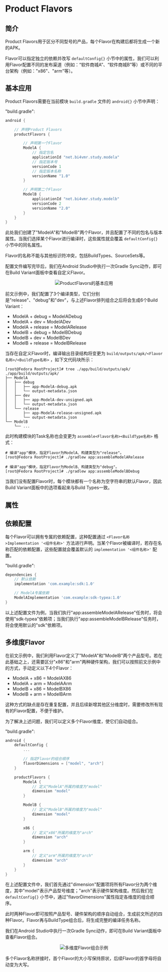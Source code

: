 # Product Flavors
## 简介
Product Flavors用于区分不同型号的产品，每个Flavor在构建后都将生成一个新的APK。

Flavor可以指定独立的依赖并改写 `defaultConfig{}` 小节中的属性，我们可以利用Flavor配置不同的发布渠道（例如：“软件商城A”、“软件商城B”等）或不同的平台架构（例如："x86"、"arm"等）。

## 基本应用
Product Flavors需要在当前模块 `build.gradle` 文件的 `android{}` 小节中声明：

"build.gradle":

```groovy
android {

    // 声明Product Flavors
    productFlavors {

        // 声明第一个Flavor
        ModelA {
            // 指定包名
            applicationId "net.bi4vmr.study.modela"
            // 指定版本号
            versionCode 1
            // 指定版本名称
            versionName "1.0"
        }

        // 声明第二个Flavor
        ModelB {
            applicationId "net.bi4vmr.study.modelb"
            versionCode 2
            versionName "2.0"
        }
    }
}
```

此处我们创建了"ModelA"和"ModelB"两个Flavor，并且配置了不同的包名与版本属性。当我们选择某个Flavor进行编译时，这些属性就会覆盖 `defaultConfig{}` 小节中的同名属性。

Flavor的名称不能与其他标识符冲突，包括BuildTypes、SourceSets等。

配置文件编写完毕后，我们在Android Studio中执行一次Gradle Sync动作，即可在Build Variant面板中查看自定义Flavor。

<div align="center">

![ProductFlavors的基本应用](./Assets-进阶用法/ProductFlavors-ProductFlavors的基本应用.jpg)

</div>

前文示例中，我们配置了3个编译类型，它们分别是"release"、"debug"和"dev"，与上述Flavor排列组合之后将会生成6个Build Variant：

- ModelA + debug = ModelADebug
- ModelA + dev = ModelADev
- ModelA + release = ModelARelease
- ModelB + debug = ModelBDebug
- ModelB + dev = ModelBDev
- ModelB + release = ModelBRelease

当存在自定义Flavor时，编译输出目录结构将变更为 `build/outputs/apk/<Flavor名称>/<BuildType名称>` ，如下文代码块所示：

```text
[root@Fedora RootProject]# tree ./app/build/outputs/apk/
./app/build/outputs/apk/
├── ModelA
│   ├── debug
│   │   ├── app-ModelA-debug.apk
│   │   └── output-metadata.json
│   ├── dev
│   │   ├── app-ModelA-dev-unsigned.apk
│   │   └── output-metadata.json
│   └── release
│       ├── app-ModelA-release-unsigned.apk
│       └── output-metadata.json
└── ModelB
    └── ...
```

此时构建模块的Task名称也会变更为 `assemble<Flavor名称><BuildType名称>` 格式：

```text
# 编译"app"模块，指定Flavor为ModelA、构建类型为"release"。
[root@Fedora RootProject]# ./gradlew app:assembleModelARelease

# 编译"app"模块，指定Flavor为ModelB、构建类型为"debug"。
[root@Fedora RootProject]# ./gradlew app:assembleModelBDebug
```

当我们没有配置Flavor时，每个模块都有一个名称为空字符串的默认Flavor，因此Build Variant面板中的选项看起来与Build Types一致。

## 属性
<!-- TODO -->

## 依赖配置
每个Flavor可以拥有专属的依赖配置，这种配置通过 `<Flavor名称>Implementation '<组件名称>'` 方法进行声明。当某个Flavor被编译时，若存在名称匹配的依赖配置，这些配置就会覆盖默认的 `implementation '<组件名称>'` 配置。

"build.gradle":

```groovy
dependencies {
    // 默认依赖
    implementation 'com.example:sdk:1.0'

    // ModelA专属依赖
    ModelAImplementation 'com.example:sdk-typea:1.0'
}
```

以上述配置文件为例，当我们执行"app:assembleModelARelease"任务时，将会使用"sdk-typea"依赖项；当我们执行"app:assembleModelBRelease"任务时，将会使用默认的"sdk"依赖项。

## 多维度Flavor
在前文示例中，我们利用Flavor定义了"ModelA"和"ModelB"两个产品型号。若在此基础之上，还需要区分"x86"和"arm"两种硬件架构，我们可以按照前文示例中的方式，手动定义以下4个Flavor：

- ModelA + x86 = ModelAX86
- ModelA + arm = ModelAArm
- ModelB + x86 = ModelBX86
- ModelB + arm = ModelBArm

这种方式的缺点是存在重复配置，并且后续新增其他区分维度时，需要修改所有现有的Flavor配置，不便于维护。

为了解决上述问题，我们可以定义多个Flavor维度，使它们自动组合。

"build.gradle":

```groovy
android {
    defaultConfig {
        ...

        // 指定Flavor的组合顺序
        flavorDimensions = ["model", "arch"]
    }

    productFlavors {
        ModelA {
            // 定义"ModelA"所属的维度为"model"
            dimension "model"
        }

        ModelB {
            // 定义"ModelB"所属的维度为"model"
            dimension "model"
        }

        x86 {
            // 定义"x86"所属的维度为"arch"
            dimension "arch"
        }

        arm {
            // 定义"arm"所属的维度为"arch"
            dimension "arch"
        }
    }
}
```

在上述配置文件中，我们首先通过"dimension"配置项将所有Flavor分为两个维度，其中"model"表示产品型号维度；"arch"表示硬件架构维度。然后我们在 `defaultConfig{}` 小节中，通过"flavorDimensions"属性指定各维度的组合顺序。

此时两种Flavor即可按照产品型号、硬件架构的顺序自动组合，生成前文所述的四种Flavor。Flavor再与BuildType组合后，将生成完整的编译任务名称。

我们在Android Studio中执行一次Gradle Sync动作，即可在Build Variant面板中查看Flavor组合。

<div align="center">

![多维度Flavor组合示例](./Assets-进阶用法/ProductFlavors-多维度Flavor组合示例.jpg)

</div>

多个Flavor名称拼接时，首个Flavor的大小写保持原状，后续Flavor的首字母将自动变为大写。
